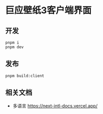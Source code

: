 # 巨应壁纸3客户端界面

## 开发  

```shell
pnpm i
pnpm dev
```

## 发布

```shell
pnpm build:client
```

## 相关文档

- 多语言
    <https://next-intl-docs.vercel.app/>  
